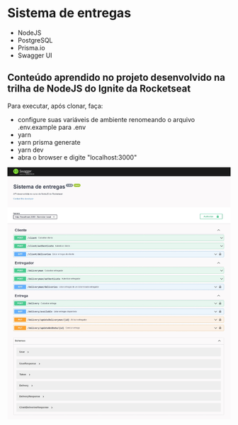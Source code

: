 # Sistema de entregas

- NodeJS
- PostgreSQL
- Prisma.io
- Swagger UI

## Conteúdo aprendido no projeto desenvolvido na trilha de NodeJS do Ignite da Rocketseat

Para executar, após clonar, faça:

- configure suas variáveis de ambiente renomeando o arquivo .env.example para .env
- yarn
- yarn prisma generate
- yarn dev
- abra o browser e digite "localhost:3000"


<img src="sistema_de_entregas.jpeg">